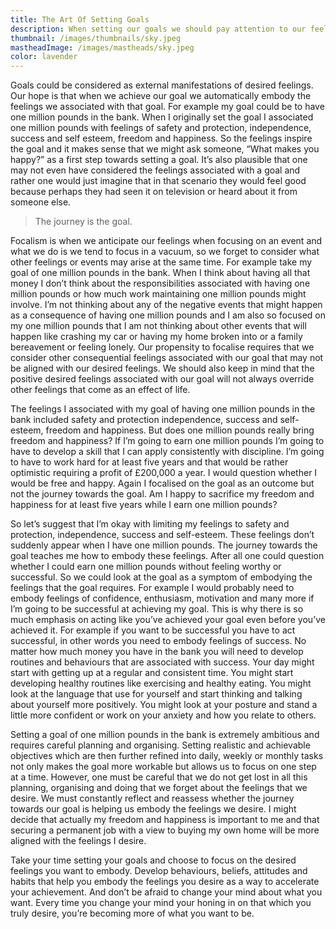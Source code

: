 ```yaml
---
title: The Art Of Setting Goals
description: When setting our goals we should pay attention to our feelings and ensure that our goals are aligned with the feelings that we want to embody.
thumbnail: /images/thumbnails/sky.jpeg
mastheadImage: /images/mastheads/sky.jpeg
color: lavender
---
```


Goals could be considered as external manifestations of desired feelings. Our hope is that when we achieve our goal we automatically embody the feelings we associated with that goal. For example my goal could be to have one million pounds in the bank. When I originally set the goal I associated one million pounds with feelings of safety and protection, independence, success and self esteem, freedom and happiness. So the feelings inspire the goal and it makes sense that we might ask someone, “What makes you happy?” as a first step towards setting a goal. It’s also plausible that one may not even have considered the feelings associated with a goal and rather one would just imagine that in that scenario they would feel good because perhaps they had seen it on television or heard about it from someone else.

> The journey is the goal.

Focalism is when we anticipate our feelings when focusing on an event and what we do is we tend to focus in a vacuum, so we forget to consider what other feelings or events may arise at the same time. For example take my goal of one million pounds in the bank. When I think about having all that money I don’t think about the responsibilities associated with having one million pounds or how much work maintaining one million pounds might involve. I’m not thinking about any of the negative events that might happen as a consequence of having one million pounds and I am also so focused on my one million pounds that I am not thinking about other events that will happen like crashing my car or having my home broken into or a family bereavement or feeling lonely. Our propensity to focalise requires that we consider other consequential feelings associated with our goal that may not be aligned with our desired feelings. We should also keep in mind that the positive desired feelings associated with our goal will not always override other feelings that come as an effect of life.

The feelings I associated with my goal of having one million pounds in the bank included safety and protection independence, success and self-esteem, freedom and happiness. But does one million pounds really bring freedom and happiness? If I’m going to earn one million pounds I’m going to have to develop a skill that I can apply consistently with discipline. I’m going to have to work hard for at least five years and that would be rather optimistic requiring a profit of £200,000 a year. I would question whether I would be free and happy. Again I focalised on the goal as an outcome but not the journey towards the goal. Am I happy to sacrifice my freedom and happiness for at least five years while I earn one million pounds?

So let’s suggest that I’m okay with limiting my feelings to safety and protection, independence, success and self-esteem. These feelings don’t suddenly appear when I have one million pounds. The journey towards the goal teaches me how to embody these feelings. After all one could question whether I could earn one million pounds without feeling worthy or successful. So we could look at the goal as a symptom of embodying the feelings that the goal requires. For example I would probably need to embody feelings of confidence, enthusiasm, motivation and many more if I’m going to be successful at achieving my goal. This is why there is so much emphasis on acting like you’ve achieved your goal even before you’ve achieved it. For example if you want to be successful you have to act successful, in other words you need to embody feelings of success. No matter how much money you have in the bank you will need to develop routines and behaviours that are associated with success. Your day might start with getting up at a regular and consistent time. You might start developing healthy routines like exercising and healthy eating. You might look at the language that use for yourself and start thinking and talking about yourself more positively. You might look at your posture and stand a little more confident or work on your anxiety and how you relate to others.

Setting a goal of one million pounds in the bank is extremely ambitious and requires careful planning and organising. Setting realistic and achievable objectives which are then further refined into daily, weekly or monthly tasks not only makes the goal more workable but allows us to focus on one step at a time. However, one must be careful that we do not get lost in all this planning, organising and doing that we forget about the feelings that we desire. We must constantly reflect and reassess whether the journey towards our goal is helping us embody the feelings we desire. I might decide that actually my freedom and happiness is important to me and that securing a permanent job with a view to buying my own home will be more aligned with the feelings I desire.

Take your time setting your goals and choose to focus on the desired feelings you want to embody. Develop behaviours, beliefs, attitudes and habits that help you embody the feelings you desire as a way to accelerate your achievement. And don’t be afraid to change your mind about what you want. Every time you change your mind your honing in on that which you truly desire, you’re becoming more of what you want to be.
